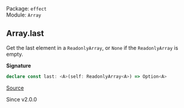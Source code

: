 Package: `effect`<br />
Module: `Array`<br />

## Array.last

Get the last element in a `ReadonlyArray`, or `None` if the `ReadonlyArray` is empty.

**Signature**

```ts
declare const last: <A>(self: ReadonlyArray<A>) => Option<A>
```

[Source](https://github.com/Effect-TS/effect/tree/main/packages/effect/src/Array.ts#L707)

Since v2.0.0